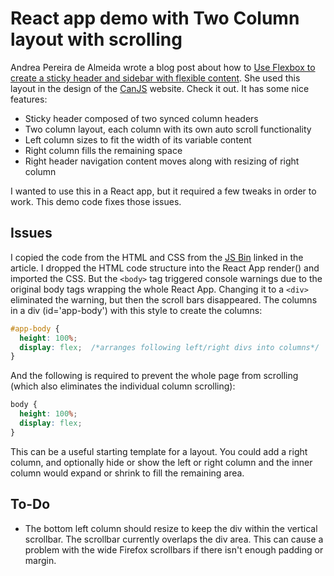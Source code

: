 # React app demo with Two Column layout with scrolling

Andrea Pereira de Almeida wrote a blog post about how to [Use Flexbox to create a sticky header and sidebar with flexible content](https://www.bitovi.com/blog/use-flexbox-to-create-a-sticky-header-and-sidebar-with-flexible-content).  She used this layout in the design of the [CanJS](https://canjs.com/) website.  Check it out.  It has some nice features:

- Sticky header composed of two synced column headers
- Two column layout, each column with its own auto scroll functionality
- Left column sizes to fit the width of its variable content
- Right column fills the remaining space
- Right header navigation content moves along with resizing of right column

I wanted to use this in a React app, but it required a few tweaks in order to work.  This demo code fixes those issues.

## Issues

I copied the code from the HTML and CSS from the [JS Bin](https://jsbin.com/qusudim/edit?css,output) linked in the article.  I dropped the HTML code structure into the React App render() and imported the CSS.  But the `<body>` tag triggered console warnings due to the original body tags wrapping the whole React App.  Changing it to a `<div>` eliminated the warning, but then the scroll bars disappeared.  The columns in a div (id='app-body') with this style to create the columns:

```css
#app-body {
  height: 100%;
  display: flex;  /*arranges following left/right divs into columns*/
}
```

And the following is required to prevent the whole page from scrolling (which also eliminates the individual column scrolling):

```css
body {
  height: 100%;
  display: flex;
}
```

This can be a useful starting template for a layout.  You could add a right column, and optionally hide or show the left or right column and the inner column would expand or shrink to fill the remaining area.

## To-Do

- The bottom left column should resize to keep the div within the vertical scrollbar.  The scrollbar currently overlaps the div area. This can cause a problem with the wide Firefox scrollbars if there isn't enough padding or margin.
